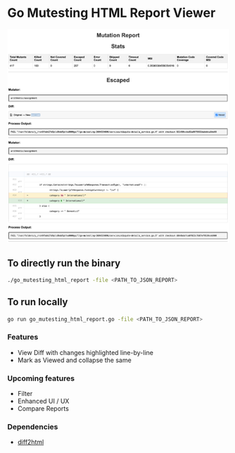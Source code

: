 # Go Mutesting HTML Report Viewer

![screenshot](./assets/img/screenshot.png)

## To directly run the binary
```zsh
./go_mutesting_html_report -file <PATH_TO_JSON_REPORT>
```

## To run locally
```zsh
go run go_mutesting_html_report.go -file <PATH_TO_JSON_REPORT>
```

### Features
- View Diff with changes highlighted line-by-line
- Mark as Viewed and collapse the same

### Upcoming features
 - Filter
 - Enhanced UI / UX
 - Compare Reports

### Dependencies
- [diff2html](https://diff2html.xyz)